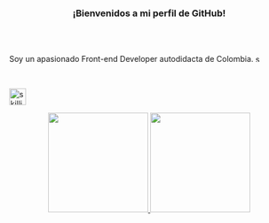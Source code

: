 <h3 align="center" >
  ¡Bienvenidos a mi perfil de GitHub! 
</h3>


<br />
<br />


<p>
Soy un apasionado Front-end Developer autodidacta de Colombia.
  <a target='_blank' href="https://www.linkedin.com/in/davidzabalagranados/" text-decoration="none">
    <img height="13em" src="https://skillicons.dev/icons?i=linkedin" alt="skillicons" /> 
  </a>
</p>

<br />

<p>
  <a target='_blank' href="https://skillicons.dev">
    <img height="30em" src="https://skillicons.dev/icons?i=html,css,javascript,react,nextjs,redux,git,bootstrap,tailwind,sass,materialui" alt="skillicons"  />
  </a>
</p>

<div align="center">
  <a href="https://github.com/DavidZG312">
  <img height="180em" src="https://github-readme-stats.vercel.app/api?username=DavidZG312&show_icons=true&theme=prussian&include_all_commits=true&count_private=true"/>
  <img height="180em" src="https://github-readme-stats.vercel.app/api/top-langs/?username=DavidZG312&layout=compact&langs_count=7&theme=prussian"/>
</div>